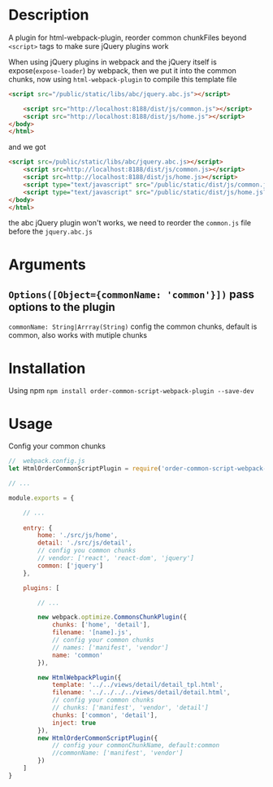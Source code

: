 # Description
A plugin for html-webpack-plugin, reorder common chunkFiles beyond `<script>` tags to make sure jQuery plugins work

When using jQuery plugins in webpack and the jQuery itself is expose(`expose-loader`) by webpack, then we put it into the common chunks, now using `html-webpack-plugin` to compile this template file
``` html
<script src="/public/static/libs/abc/jquery.abc.js"></script>

    <script src="http://localhost:8188/dist/js/common.js"></script>
    <script src="http://localhost:8188/dist/js/home.js"></script>
</body>
</html>
```
and we got
```  html
<script src=/public/static/libs/abc/jquery.abc.js></script>
    <script src=http://localhost:8188/dist/js/common.js></script>
    <script src=http://localhost:8188/dist/js/home.js></script>
    <script type="text/javascript" src="/public/static/dist/js/common.js?e0697ddd"></script>
    <script type="text/javascript" src="/public/static/dist/js/home.js?f0f6b1f2"></script>
</body>
</html>
```
the abc jQuery plugin won't works, we need to reorder the  `common.js` file before the `jquery.abc.js`



# Arguments
## `Options([Object={commonName: 'common'}])` pass options to the plugin
`commonName: String|Arrray(String)`
config the common chunks, default is common, also works with mutiple chunks


# Installation
Using npm
`npm install order-common-script-webpack-plugin --save-dev`


# Usage
Config your common chunks
```javascript
//  webpack.config.js
let HtmlOrderCommonScriptPlugin = require('order-common-script-webpack-plugin');

// ...

module.exports = {

    // ...
    
    entry: {
        home: './src/js/home',
        detail: './src/js/detail',
        // config you common chunks
        // vendor: ['react', 'react-dom', 'jquery']
        common: ['jquery']
    },

    plugins: [

        // ...

        new webpack.optimize.CommonsChunkPlugin({
            chunks: ['home', 'detail'],
            filename: '[name].js',
            // config your common chunks
            // names: ['manifest', 'vendor']
            name: 'common'
        }),

        new HtmlWebpackPlugin({
            template: '../../views/detail/detail_tpl.html',
            filename: '../../../../views/detail/detail.html',
            // config your common chunks
            // chunks: ['manifest', 'vendor', 'detail']
            chunks: ['common', 'detail'],
            inject: true
        }),
        new HtmlOrderCommonScriptPlugin({
            // config your commonChunkName, default:common
            //commonName: ['manifest', 'vendor']
        })
    ]
}
```


